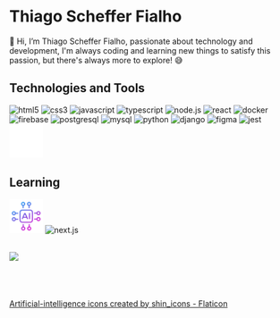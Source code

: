 # Thiago Scheffer Fialho

👋 Hi, I’m Thiago Scheffer Fialho, passionate about technology and development, I'm always coding and learning new things to satisfy this passion, but there's always more to explore! 😅

## Technologies and Tools
<img loading="lazy" width=60 src="https://cdn.jsdelivr.net/gh/devicons/devicon@latest/icons/html5/html5-original.svg" alt="html5" /> <img loading="lazy" width=60 src="https://cdn.jsdelivr.net/gh/devicons/devicon@latest/icons/css3/css3-original.svg" alt="css3" /> <img loading="lazy" width=60 src="https://cdn.jsdelivr.net/gh/devicons/devicon@latest/icons/javascript/javascript-original.svg" alt="javascript" /> <img loading="lazy" width=60 src="https://cdn.jsdelivr.net/gh/devicons/devicon@latest/icons/typescript/typescript-original.svg" alt="typescript" /> <img loading="lazy" width=60 src="https://cdn.jsdelivr.net/gh/devicons/devicon@latest/icons/nodejs/nodejs-original.svg" alt="node.js" /> <img loading="lazy" width=60 src="https://cdn.jsdelivr.net/gh/devicons/devicon@latest/icons/react/react-original.svg" alt="react" /> <img loading="lazy" width=60 src="https://cdn.jsdelivr.net/gh/devicons/devicon@latest/icons/docker/docker-original.svg" alt="docker" /> <img loading="lazy" width=60 src="https://cdn.jsdelivr.net/gh/devicons/devicon@latest/icons/firebase/firebase-original.svg" alt="firebase" /> <img loading="lazy" width=60 src="https://cdn.jsdelivr.net/gh/devicons/devicon@latest/icons/postgresql/postgresql-original.svg" alt="postgresql" /> <img loading="lazy" width=60 src="https://cdn.jsdelivr.net/gh/devicons/devicon@latest/icons/mysql/mysql-original.svg" alt="mysql" /> <img loading="lazy" width=60 src="https://cdn.jsdelivr.net/gh/devicons/devicon@latest/icons/python/python-original.svg" alt="python" /> <img loading="lazy" width=60 src="https://cdn.jsdelivr.net/gh/devicons/devicon@latest/icons/django/django-plain.svg" alt="django" /> <img loading="lazy" width=60 src="https://cdn.jsdelivr.net/gh/devicons/devicon@latest/icons/figma/figma-original.svg" alt="figma" /> <img loading="lazy" width=60 src="https://cdn.jsdelivr.net/gh/devicons/devicon@latest/icons/jest/jest-plain.svg" alt="jest" /> <img loading="lazy" width=60 src="https://github.com/ThiagoSchFialho/ThiagoSchFialho/blob/main/github.png" alt="gitHub" />
<br/>

## Learning
<img loading="lazy" width=60 src="https://github.com/ThiagoSchFialho/ThiagoSchFialho/blob/main/artificial-intelligence.png" alt="artificial_intelligence" /> <img loading="lazy" width=60 src="https://cdn.jsdelivr.net/gh/devicons/devicon@latest/icons/nextjs/nextjs-original.svg" alt="next.js" />
          
<br/>

<div>
  <a href="https://github.com/ThiagoSchFialho">
  <img loading="lazy" height="180em" src="https://github-readme-stats.vercel.app/api/top-langs/?username=ThiagoSchFialho&layout=compact&langs_count=7&theme=dracula"/>
</div>
<br/><br/><br/>

<a href="https://www.flaticon.com/free-icons/artificial-intelligence" title="artificial-intelligence icons">Artificial-intelligence icons created by shin_icons - Flaticon</a>